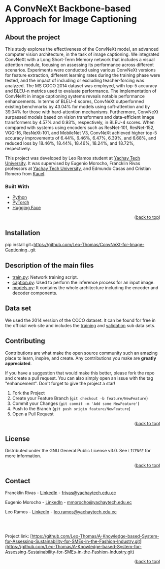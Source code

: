 # A ConvNeXt Backbone-based Approach for Image Captioning

<!-- ABOUT THE PROJECT -->
## About the project

This study explores the effectiveness of the ConvNeXt model, an advanced computer vision architecture, in the task of image captioning. We integrated ConvNeXt with a Long Short-Term Memory network that includes a visual attention module, focusing on assessing its performance across different scenarios. Experiments were conducted using various ConvNeXt versions for feature extraction, different learning rates during the training phase were tested, and the impact of including or excluding teacher-forcing was analyzed. The MS COCO 2014 dataset was employed, with top-5 accuracy and BLEU-n metrics used to evaluate performance. The implementation of ConvNeXt in image captioning systems reveals notable performance enhancements. In terms of BLEU-4 scores, ConvNeXt outperformed existing benchmarks by 43.04\% for models using soft-attention and by 39.04\% for those with hard-attention mechanisms. Furthermore, ConvNeXt surpassed models based on vision transformers and data-efficient image transformers by 4.57\% and 0.93\%, respectively, in BLEU-4 scores. When compared with systems using encoders such as ResNet-101, ResNet-152, VGG-16, ResNeXt-101, and MobileNet V3, ConvNeXt achieved higher top-5 accuracy improvements of 6.44\%, 6.46\%, 6.47\%, 6.39\%, and 6.68\%, and reduced loss by 18.46\%, 18.44\%, 18.46\%, 18.24\%, and 18.72\%, respectively.

This project was developed by Leo Ramos student at [Yachay Tech University](https://www.yachaytech.edu.ec/en/). It was supervised by Eugenio Morocho, Francklin Rivas professors at [Yachay Tech University](https://www.yachaytech.edu.ec/en/), and Edmundo Casas and Cristian Romero from [Kauel](https://kauel.com/#).

### Built With

* [Python](https://www.python.org/)
* [PyTorch](https://pytorch.org/)
* [Hugging Face](https://huggingface.co/)

<p align="right">(<a href="#top">back to top</a>)</p>

<!-- GETTING STARTED -->
## Installation

pip install git+https://github.com/Leo-Thomas/ConvNeXt-for-Image-Captioning-.git

## Description of the main files

- [train.py](https://github.com/Leo-Thomas/ConvNeXt-for-Image-Captioning-/blob/main/train.py): Network training script. 
- [caption.py](https://github.com/Leo-Thomas/ConvNeXt-for-Image-Captioning-/blob/main/caption.py): Used to perform the inference process for an input image.
- [models.py](https://github.com/Leo-Thomas/ConvNeXt-for-Image-Captioning-/blob/main/models.py): It contains the whole architecture including the encoder and decoder components.

## Data set

We used the 2014 version of the COCO dataset. It can be found for free in the official web site and includes the [training](http://images.cocodataset.org/zips/train2014.zip) and [validation](http://images.cocodataset.org/zips/val2014.zip) sub data sets.

<!-- CONTRIBUTING -->
## Contributing

Contributions are what make the open source community such an amazing place to learn, inspire, and create. Any contributions you make are **greatly appreciated**.

If you have a suggestion that would make this better, please fork the repo and create a pull request. You can also simply open an issue with the tag "enhancement".
Don't forget to give the project a star!

1. Fork the Project
2. Create your Feature Branch (`git checkout -b feature/NewFeature`)
3. Commit your Changes (`git commit -m 'Add some NewFeature'`)
4. Push to the Branch (`git push origin feature/NewFeature`)
5. Open a Pull Request

<p align="right">(<a href="#top">back to top</a>)</p>



<!-- LICENSE -->
## License

Distributed under the GNU General Public License v3.0. See `LICENSE` for more information.

<p align="right">(<a href="#top">back to top</a>)</p>



<!-- CONTACT -->
## Contact

Francklin Rivas - [LinkedIn](https://www.linkedin.com/in/francklin-rivas-echeverria-514180144/) - frivas@yachaytech.edu.ec

Eugenio Morocho - [LinkedIn](https://www.linkedin.com/in/eugenio-morocho-cayamcela/) - mmorocho@yachaytech.edu.ec

Leo Ramos - [LinkedIn](https://www.linkedin.com/in/leo-thomas-ramos/) - leo.ramos@yachaytech.edu.ec

<br>
<br>

Project link: [https://github.com/Leo-Thomas/A-Knowledge-based-System-for-Assessing-Sustainability-for-SMEs-in-the-Fashion-Industry.git](https://github.com/Leo-Thomas/A-Knowledge-based-System-for-Assessing-Sustainability-for-SMEs-in-the-Fashion-Industry.git)

<p align="right">(<a href="#top">back to top</a>)</p>

